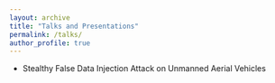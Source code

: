 ```yaml
---
layout: archive
title: "Talks and Presentations"
permalink: /talks/
author_profile: true
---
```



- Stealthy False Data Injection Attack on Unmanned Aerial Vehicles